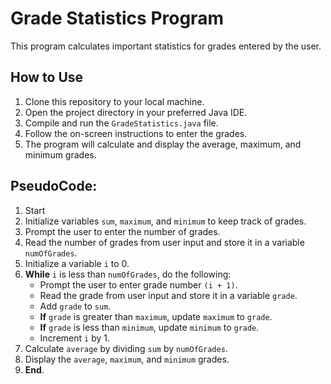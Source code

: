 # Grade Statistics Program

This program calculates important statistics for grades entered by the user.

## How to Use

1. Clone this repository to your local machine.
2. Open the project directory in your preferred Java IDE.
3. Compile and run the `GradeStatistics.java` file.
4. Follow the on-screen instructions to enter the grades.
5. The program will calculate and display the average, maximum, and minimum grades.

## PseudoCode:
1. Start
2. Initialize variables `sum`, `maximum`, and `minimum` to keep track of grades.
3. Prompt the user to enter the number of grades.
4. Read the number of grades from user input and store it in a variable `numOfGrades`.
5. Initialize a variable `i` to 0.
6. **While** `i` is less than `numOfGrades`, do the following:
    - Prompt the user to enter grade number `(i + 1)`.
    - Read the grade from user input and store it in a variable `grade`.
    - Add `grade` to `sum`.
    - **If** `grade` is greater than `maximum`, update `maximum` to `grade`.
    - **If** `grade` is less than `minimum`, update `minimum` to `grade`.
    - Increment `i` by 1.
7. Calculate `average` by dividing `sum` by `numOfGrades`.
8. Display the `average`, `maximum`, and `minimum` grades.
9. **End**.
